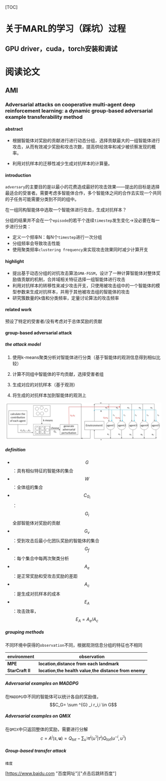 [TOC]

# 关于MARL的学习（踩坑）过程

## GPU driver，cuda，torch安装和调试



# 阅读论文

## AMI

### Adversarial attacks on cooperative multi-agent deep reinforcement learning: a dynamic group-based adversarial example transferability method

#### abstract

* 根据智能体对奖励的贡献进行进行动态分组，选择贡献最大的一组智能体进行攻击，从而有效减少奖励和攻击次数，提高供给效率和减少被侦察发现的概率。

* 利用对抗样本的迁移性减少生成对抗样本的计算量。

#### introduction

`adversary`的主要目的是以最小的花费造成最好的攻击效果——提出的目标是选择最适合的受害者。需要考虑多智能体合作，多个智能体之间的合作去实现一个共同的子任务可能需要分类到不同的组中。

在一组同构智能体中选取一个智能体进行攻击，生成对抗样本？

分组的结果并不会在一个`episode`的若干个连续`timestep`发生变化->没必要在每一步进行分类：

* 定义一个频率N：每N个`timestep`进行一次分组
* 分组频率会导致攻击性能
* 使用聚类频率`clustering frequency`来实现攻击效果同时减少计算开支

#### highlight

* 提出基于动态分组的对抗攻击算法`GMA-FGSM`，设计了一种计算智能体对整体奖励值贡献的机制，合并域相关特征选择一组智能体进行攻击
* 利用对抗样本的转移性来减少攻击开支，只使用被攻击组中的一个智能体的模型参数来生成对抗样本，并用于其他被攻击组的智能体的攻击
* 研究簇数量的k值和分类频率，定量讨论算法的攻击频率

#### related work

预设了特定的受害者/没有考虑对于总体奖励的贡献

#### group-based adversarial attack

##### the attack model

1. 使用k-means聚类分析对智能体进行分类（基于智能体的观测信息得到相似比较）

2. 计算不同组中智能体的平均贡献，选择受害者组

3. 生成对应的对抗样本（基于观测）
4. 将生成的对抗样本加到智能体的观测上

![group-based-adv-attack](/img/AMI/group-based-adv-attack.png)

##### definition

- $$G$$：具有相似特征的智能体的集合
- $$W$$：全体组的集合
- $$C_{G_i}$$：$$G_i$$全部智能体对奖励的贡献
- $$G_v$$：受到攻击后最小化团队奖励的智能体的集合
- $$G_f$$：每个集合中每两次聚类分析
- $$A_e$$：是正常奖励和受攻击奖励的差距
- $$A_c$$：是生成对抗样本的成本
- $$E_A$$：攻击效率，$$E_A=A_e/A_c$$

##### grouping methods

不同环境中获得的`observation`不同，根据观测信息分组的特征也不相同

| environment      | observation                                                  |
| ---------------- | ------------------------------------------------------------ |
| **MPE**          | **location**,**distance from each landmark**                 |
| **StarCraft II** | **location**,**the health value**,**the distance from enemy** |

##### Adversarial examples on MADDPG

在`MADDPG`中不同的智能体可以统计各自的奖励值，$$C_G= \sum ^{G} _i r_i,i \in G$$

##### Adversarial examples on QMIX

在`QMIX`中只返回整体的奖励，需要进行分解
$$
c=A^i(s, \textbf{u} ) = Q_{tot}-\sum _{u^{'i}} \pi ^{i}(u^{'i}|\tau^i)Q_{tot}(u^{-i},u^{'i})
$$

##### Group-based transfer attack

```hint
维度

```



[https://www.baidu.com "百度网址"]["点击后跳转百度"]



